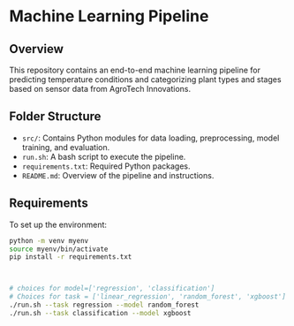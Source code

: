 # Machine Learning Pipeline

## Overview
This repository contains an end-to-end machine learning pipeline for predicting temperature conditions and categorizing plant types and stages based on sensor data from AgroTech Innovations.

## Folder Structure
- `src/`: Contains Python modules for data loading, preprocessing, model training, and evaluation.
- `run.sh`: A bash script to execute the pipeline.
- `requirements.txt`: Required Python packages.
- `README.md`: Overview of the pipeline and instructions.

## Requirements
To set up the environment:
```bash
python -m venv myenv
source myenv/bin/activate 
pip install -r requirements.txt



# choices for model=['regression', 'classification']
# Choices for task = ['linear_regression', 'random_forest', 'xgboost']
./run.sh --task regression --model random_forest   
./run.sh --task classification --model xgboost  
